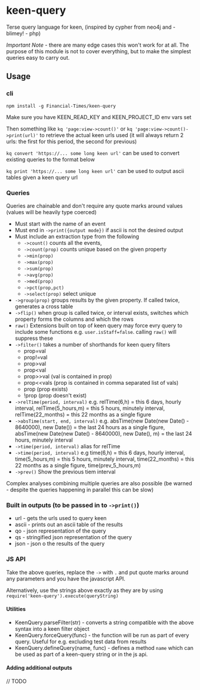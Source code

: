 # keen-query

Terse query language for keen, (inspired by cypher from neo4j and - blimey! - php)

*Important Note* - there are many edge cases this won't work for at all. The purpose of this module is not to cover everything, but to make the simplest queries easy to carry out.

## Usage

### cli

`npm install -g Financial-Times/keen-query`

Make sure you have KEEN_READ_KEY and KEEN_PROJECT_ID env vars set

Then something like `kq 'page:view->count()'` or `kq 'page:view->count()->print(url)'` to retrieve the actual keen urls used (it will always return 2 urls: the first for this period, the second for previous)

`kq convert 'https://... some long keen url'` can be used to convert existing queries to the format below

`kq print 'https://... some long keen url'` can be used to output ascii tables given a keen query url

### Queries

Queries are chainable and don't require any quote marks around values (values will be heavily type coerced)
- Must start with the name of an event
- Must end in `->print({output mode})` if ascii is not the desired output
- Must include an extraction type from the following
	- `->count()` counts all the events,
	- `->count(prop)` counts unique based on the given property
	- `->min(prop)`
	- `->max(prop)`
	- `->sum(prop)`
	- `->avg(prop)`
	- `->med(prop)`
	- `->pct(prop,pct)`
	- `->select(prop)` select unique
- `->group(prop)` groups results by the given property. If called twice, generates a cross table
- `->flip()` when group is called twice, or interval exists, switches which property forms the columns and which the rows
- `raw()` Extensions built on top of keen query may force evry query to include some functions e.g. `user.isStaff=false`. calling `raw()` will suppress these
- `->filter()` takes a number of shorthands for keen query filters
	- prop=val
	- prop!=val
	- prop>val
	- prop<val
	- prop>>val (val is contained in prop)
	- prop<<vals (prop is contained in comma separated list of vals)
	- prop (prop exists)
	- !prop (prop doesn't exist)
- `->relTime(period, interval)` e.g. relTime(6,h) = this 6 days, hourly interval, relTime(5_hours,m) = this 5 hours, minutely interval, relTime(22_months) = this 22 months as a single figure
- `->absTime(start, end, interval)` e.g. absTime(new Date(new Date() - 8640000), new Date()) = the last 24 hours as a single figure, absTime(new Date(new Date() - 8640000), new Date(), m) = the last 24 hours, minutely interval
- `->time(period, interval)` alias for relTime
- `->time(period, interval)` e.g time(6,h) = this 6 days, hourly interval, time(5_hours,m) = this 5 hours, minutely interval, time(22_months) = this 22 months as a single figure, time(prev_5_hours,m)
- `->prev()` Show the previous tiem interval


Complex analyses combining multiple queries are also possible (be warned - despite the queries happening in parallel this can be slow)

### Built in outputs (to be passed in to `->print()`)
- url - gets the urls used to query keen
- ascii - prints out an ascii table of the results
- qo - json representation of the query
- qs - stringified json representation of the query
- json - json o the results of the query


### JS API
Take the above queries, replace the `->` with `.` and put quote marks around any parameters and you have the javascript API.

Alternatively, use the strings above exactly as they are by using `require('keen-query').execute(queryString)`

#### Utilities

- KeenQuery.parseFilter(str) - converts a string compatible with the above syntax into a keen filter object
- KeenQuery.forceQuery(func) - the function will be run as part of every query. Useful for e.g. excluding test data from results
- KeenQuery.defineQuery(name, func) - defines a method `name` which can be used as part of a keen-query string or in the js api.

#### Adding additional outputs
// TODO
